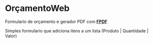 # OrçamentoWeb
Formulario de orçamento e gerador PDF com **[FPDF](http://www.fpdf.org/)**

Simples formulario que adiciona itens a um lista (Produto | Quantidade | Valor)



